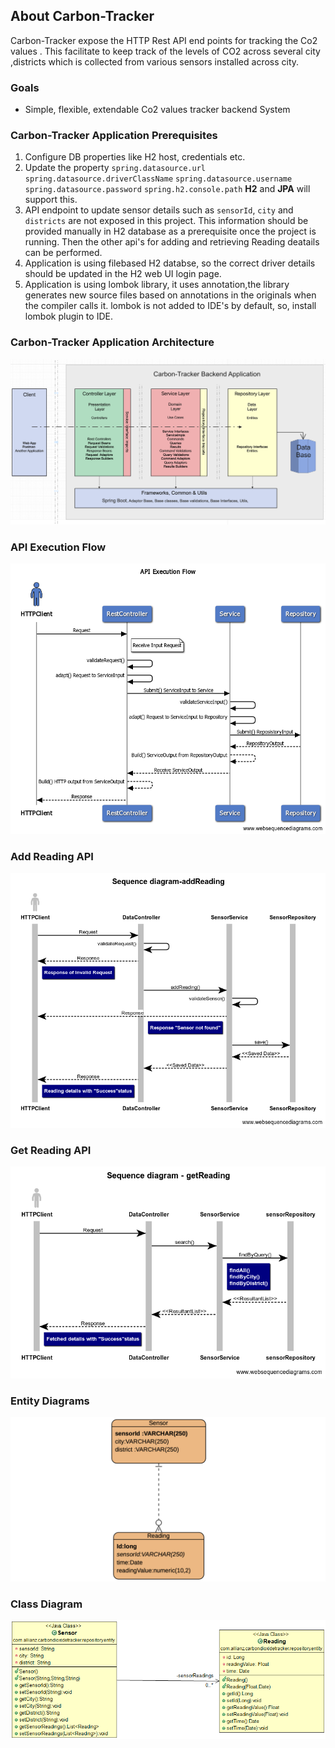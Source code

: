 ## About Carbon-Tracker
Carbon-Tracker expose the HTTP Rest API end points for tracking the Co2 values .
This facilitate to keep track of the levels of CO2 across several city ,districts which is collected from various sensors installed across city.

### Goals
* Simple, flexible, extendable Co2 values tracker backend System

<!-- ### Design Inspiration Architecture from Industry Standard

![Design Inspiration Architecture](./docs/images/CleanArchitecture.jpg)
![Design Inspiration Architecture](./docs/images/ddd.jpeg) -->

### Carbon-Tracker Application Prerequisites
<!-- **H2**  -->
1. Configure DB properties like H2 host, credentials etc.
2. Update the property `spring.datasource.url` `spring.datasource.driverClassName` `spring.datasource.username` `spring.datasource.password` `spring.h2.console.path`  **H2** and **JPA** will support this.
3. API endpoint to update sensor details such as `sensorId`, `city` and `districts` are not exposed in this project. This information should be provided manually in H2 database as a prerequisite once the project is running. Then the other api's for adding and retrieving Reading deatails can be performed.
4. Application is using filebased H2 databse, so the correct driver details should be updated in the H2 web UI login page.
5. Application is using lombok library, it uses annotation,the library generates new source files based on annotations in the originals when the compiler calls it. lombok is not added to IDE's by default, so, install lombok plugin to IDE.

### Carbon-Tracker Application Architecture

![Application Architecture](./docs/images/Carbon-Tracker-Application-Architecture.png)

### API Execution Flow

![API Execution Flow](./docs/images/API-Execution-Flow.png)

### Add Reading API

![Add Reading API](./docs/images/Sequence-diagram-addReading.png)


### Get Reading API

![Get Reading API](./docs/images/Sequence-diagram-getReading.png)

### Entity Diagrams

![ER Diagram](./docs/images/ER-Diagram.png)

### Class Diagram
![ER Class-Diagram](./docs/images/Entity_ClassDiagram.png)


<!-- ### Swagger Link 
[Carbon-Tracker-swagger](https://xxyyy/).

6. XXXX [dbconfig](./docs/images/CleanArchitecture.jpg) 
7. YYYY [dbconfig](./docs/images/CleanArchitecture.jpg)    -->
